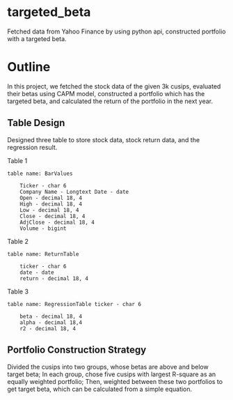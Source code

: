 # targeted_beta
Fetched data from Yahoo Finance by using python api, constructed portfolio with a targeted beta.

# Outline
In this project, we fetched the stock data of the given 3k cusips, evaluated their betas using CAPM model, constructed a portfolio which has the targeted beta, and calculated the return of the portfolio in the next year.

## Table Design

Designed three table to store stock data, stock return data, and the regression result.

Table 1

    table name: BarValues
    
        Ticker - char 6
        Company Name - Longtext Date - date
        Open - decimal 18, 4 
        High - decimal 18, 4 
        Low - decimal 18, 4 
        Close - decimal 18, 4 
        AdjClose - decimal 18, 4 
        Volume - bigint
    
Table 2

    table name: ReturnTable 
    
        ticker - char 6
        date - date
        return - decimal 18, 4
  
Table 3

    table name: RegressionTable ticker - char 6
    
        beta - decimal 18, 4
        alpha - decimal 18,4
        r2 - decimal 18, 4
        
## Portfolio Construction Strategy

Divided the cusips into two groups, whose betas are above and below target beta; In each group, chose five cusips with largest R-square as an equally weighted portfolio; Then, weighted between these two portfolios to get target beta, which can be calculated from a simple equation.

